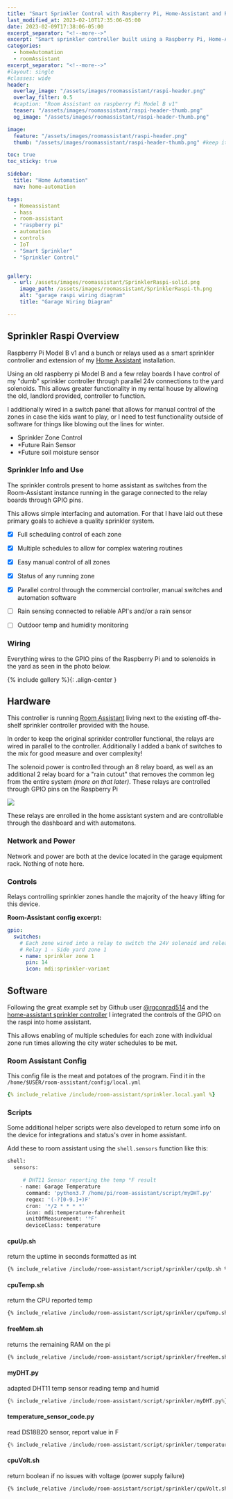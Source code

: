 ```yaml
---
title: "Smart Sprinkler Control with Raspberry Pi, Home-Assistant and Room-Assistant"
last_modified_at: 2023-02-10T17:35:06-05:00
date: 2023-02-09T17:38:06-05:00
excerpt_separator: "<!--more-->"
excerpt: "Smart sprinkler controller built using a Raspberry Pi, Home-Assistant, and Room-Assistant for full IoT control."
categories:
  - homeAutomation
  - roomAssistant
excerpt_separator: "<!--more-->"
#layout: single
#classes: wide
header:
  overlay_image: "/assets/images/roomassistant/raspi-header.png"
  overlay_filter: 0.5
  #caption: "Room Assistant on raspberry Pi Model B v1"
  teaser: "/assets/images/roomassistant/raspi-header-thumb.png"
  og_image: "/assets/images/roomassistant/raspi-header-thumb.png"

image:
  feature: "/assets/images/roomassistant/raspi-header.png"
  thumb: "/assets/images/roomassistant/raspi-header-thumb.png" #keep it square 200x200 px is good

toc: true
toc_sticky: true

sidebar:
  title: "Home Automation"
  nav: home-automation

tags:
  - Homeassistant
  - hass
  - room-assistant
  - "raspberry pi"
  - automation
  - controls
  - IoT
  - "Smart Sprinkler"
  - "Sprinkler Control"


gallery:
  - url: /assets/images/roomassistant/SprinklerRaspi-solid.png
    image_path: /assets/images/roomassistant/SprinklerRaspi-th.png
    alt: "garage raspi wiring diagram"
    title: "Garage Wiring Diagram"

---
```


## Sprinkler Raspi Overview


Raspberry Pi Model B v1 and a bunch or relays used as a smart sprinkler controller and extension of my [Home Assistant](https://www.room-assistant.io/) installation.

<!-- more -->


Using an old raspberry pi Model B and a few relay boards I have control of my "dumb" sprinkler controller through parallel 24v connections to the yard solenoids. This allows greater functionality in my rental house by allowing the old, landlord provided, controller to function. 

I additionally wired in a switch panel that allows for manual control of the zones in case the kids want to play, or I need to test functionality outside of software for things like blowing out the lines for winter.

- Sprinkler Zone Control
- \*Future Rain Sensor
- \*Future soil moisture sensor


### Sprinkler Info and Use

The sprinkler controls present to home assistant as switches from the Room-Assistant instance running in the garage connected to the relay boards through GPIO pins.

This allows simple interfacing and automation. For that I have laid out these primary goals to achieve a quality sprinkler system.

- [x] Full scheduling control of each zone
- [x] Multiple schedules to allow for complex watering routines
- [x] Easy manual control of all zones
- [x] Status of any running zone
- [x] Parallel control through the commercial controller, manual switches and automation software
- [ ] Rain sensing connected to reliable API's and/or a rain sensor
- [ ] Outdoor temp and humidity monitoring


### Wiring

Everything wires to the GPIO pins of the Raspberry Pi and to solenoids in the yard as seen in the photo below.

{% include gallery %}{: .align-center }


## Hardware

This controller is running [Room Assistant](https://github.com/mKeRix/room-assistant) living next to the existing off-the-shelf sprinkler controller provided with the house. 

In order to keep the original sprinkler controller functional, the relays are wired in parallel to the controller. Additionally I added a bank of switches to the mix for good measure and over complexity! 

The solenoid power is controlled through an 8 relay board, as well as an additional 2 relay board for a "rain cutout" that removes the common leg from the entire system *(more on that later)*. These relays are controlled through GPIO pins on the Raspberry Pi 

![](/assets/images/raspi-full-th.png)

These relays are enrolled in the home assistant system and are controllable through the dashboard and with automatons.

### Network and Power

Network and power are both at the device located in the garage equipment rack. Nothing of note here.

### Controls

Relays controlling sprinkler zones handle the majority of the heavy lifting for this device.

**Room-Assistant config excerpt:**

```yaml
gpio:
  switches:
    # Each zone wired into a relay to switch the 24V solenoid and release the water
    # Relay 1 - Side yard zone 1
    - name: sprinkler zone 1
      pin: 14
      icon: mdi:sprinkler-variant
```

## Software

Following the great example set by Github user [@rgconrad514](https://github.com/rgconrad514) and the [home-assistant sprinkler controller](https://github.com/rgconrad514/Home-Assistant-Sprinkler-Controller) I integrated the controls of the GPIO on the raspi into home assistant.

This allows enabling of multiple schedules for each zone with individual zone run times allowing the city water schedules to be met.


### Room Assistant Config

This config file is the meat and potatoes of the program. Find it in the `/home/$USER/room-assistant/config/local.yml`

```yaml
{% include_relative /include/room-assistant/sprinkler.local.yaml %}
```

### Scripts

Some additional helper scripts were also developed to return some info on the device for integrations and status's over in home assistant. 

Add these to room assistant using the `shell.sensors` function like this:

```bash
shell:
  sensors:

     # DHT11 Sensor reporting the temp °F result
    - name: Garage Temperature
      command: 'python3.7 /home/pi/room-assistant/script/myDHT.py'
      regex: '(-?[0-9.]+)F'
      cron: '*/2 * * * *'
      icon: mdi:temperature-fahrenheit
      unitOfMeasurement: '°F'
      deviceClass: temperature
```

#### cpuUp.sh

return the uptime in seconds formatted as int

```bash
{% include_relative /include/room-assistant/script/sprinkler/cpuUp.sh %}
```

#### cpuTemp.sh

return the CPU reported temp

```bash
{% include_relative /include/room-assistant/script/sprinkler/cpuTemp.sh%}
```

#### freeMem.sh

returns the remaining RAM on the pi

```bash
{% include_relative /include/room-assistant/script/sprinkler/freeMem.sh%}
```

#### myDHT.py

adapted DHT11 temp sensor reading temp and humid

```py
{% include_relative /include/room-assistant/script/sprinkler/myDHT.py%}
```

#### temperature_sensor_code.py

read DS18B20 sensor, report value in F

```py
{% include_relative /include/room-assistant/script/sprinkler/temperature_sensor_code.py%}
```

#### cpuVolt.sh

return boolean if no issues with voltage (power supply failure)

```bash
{% include_relative /include/room-assistant/script/sprinkler/cpuVolt.sh%}
```